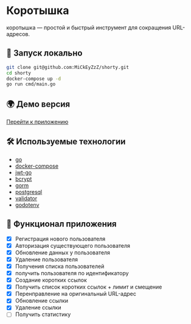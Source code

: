 # Коротышка

коротышка — простой и быстрый инструмент для сокращения URL-адресов.

## 🚀 Запуск локально

```zsh
git clone git@github.com:MiCkEyZzZ/shorty.git
cd shorty
docker-compose up -d
go run cmd/main.go
```

## 🌍 Демо версия

[Перейти к приложению]()

## 🛠 Используемые технологии

- [go](https://go.dev/)
- [docker-compose](https://docs.docker.com/compose/)
- [jwt-go](https://github.com/golang-jwt/jwt)
- [bcrypt](https://github.com/golang/crypto)
- [gorm](https://github.com/go-gorm/gorm)
- [postgresql](https://www.postgresql.org/)
- [validator](https://github.com/go-playground/validator)
- [godotenv](https://github.com/joho/godotenv)

## 📌 Функционал приложения

- [x] Регистрация нового пользователя
- [x] Авторизация существующего пользователя
- [x] Обновление данных у пользователя
- [x] Удаление пользователя
- [x] Получения списка пользователей
- [x] получить пользователя по идентификатору
- [x] Создание коротких ссылок
- [x] Получить список коротких ссылок + лимит и смещение
- [x] Перенправление на оригинальный URL-адрес
- [x] Обновление ссылки
- [x] Удаление ссылки
- [ ] Получить статистику
